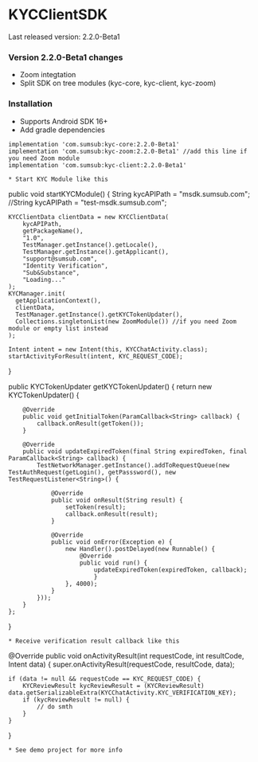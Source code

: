 # KYCClientSDK
Last released version: 2.2.0-Beta1

### Version 2.2.0-Beta1 changes
- Zoom integtation
- Split SDK on tree modules (kyc-core, kyc-client, kyc-zoom)



### Installation
* Supports Android SDK 16+
* Add gradle dependencies
```
implementation 'com.sumsub:kyc-core:2.2.0-Beta1' 
implementation 'com.sumsub:kyc-zoom:2.2.0-Beta1' //add this line if you need Zoom module
implementation 'com.sumsub:kyc-client:2.2.0-Beta1'
```

```
* Start KYC Module like this

```
public void startKYCModule() {
    String kycAPIPath = "msdk.sumsub.com";
    //String kycAPIPath = "test-msdk.sumsub.com";
    
    KYCClientData clientData = new KYCClientData(
        kycAPIPath,
        getPackageName(),
        "1.0",
        TestManager.getInstance().getLocale(),
        TestManager.getInstance().getApplicant(),
        "support@sumsub.com",
        "Identity Verification",
        "Sub&Substance",
        "Loading..."
    );
    KYCManager.init(
      getApplicationContext(), 
      clientData, 
      TestManager.getInstance().getKYCTokenUpdater(),
      Collections.singletonList(new ZoomModule()) //if you need Zoom module or empty list instead
    );

    Intent intent = new Intent(this, KYCChatActivity.class);
    startActivityForResult(intent, KYC_REQUEST_CODE);
}

public KYCTokenUpdater getKYCTokenUpdater() {
    return new KYCTokenUpdater() {

        @Override
        public void getInitialToken(ParamCallback<String> callback) {
            callback.onResult(getToken());
        }

        @Override
        public void updateExpiredToken(final String expiredToken, final ParamCallback<String> callback) {
            TestNetworkManager.getInstance().addToRequestQueue(new TestAuthRequest(getLogin(), getPasssword(), new TestRequestListener<String>() {

                @Override
                public void onResult(String result) {
                    setToken(result);
                    callback.onResult(result);
                }

                @Override
                public void onError(Exception e) {
                    new Handler().postDelayed(new Runnable() {
                        @Override
                        public void run() {
                            updateExpiredToken(expiredToken, callback);
                            }
                    }, 4000);
                }
            }));
        }
    };
}

```
* Receive verification result callback like this

```
@Override
public void onActivityResult(int requestCode, int resultCode, Intent data) {
    super.onActivityResult(requestCode, resultCode, data);

    if (data != null && requestCode == KYC_REQUEST_CODE) {
        KYCReviewResult kycReviewResult = (KYCReviewResult) data.getSerializableExtra(KYCChatActivity.KYC_VERIFICATION_KEY);
        if (kycReviewResult != null) {
            // do smth
        }
    }
}

```
* See demo project for more info
